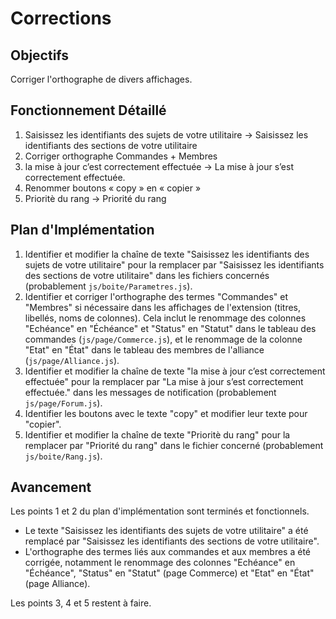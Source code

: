 # Corrections

## Objectifs
Corriger l'orthographe de divers affichages.

## Fonctionnement Détaillé
1. Saisissez les identifiants des sujets de votre utilitaire -> Saisissez les identifiants des sections de votre utilitaire
2. Corriger orthographe Commandes + Membres
3. la mise à jour c’est correctement effectuée -> La mise à jour s’est correctement effectuée.
4. Renommer boutons « copy » en « copier »
5. Prioritè du rang -> Priorité du rang

## Plan d'Implémentation
1.  Identifier et modifier la chaîne de texte "Saisissez les identifiants des sujets de votre utilitaire" pour la remplacer par "Saisissez les identifiants des sections de votre utilitaire" dans les fichiers concernés (probablement `js/boite/Parametres.js`).
2.  Identifier et corriger l'orthographe des termes "Commandes" et "Membres" si nécessaire dans les affichages de l'extension (titres, libellés, noms de colonnes). Cela inclut le renommage des colonnes "Echéance" en "Échéance" et "Status" en "Statut" dans le tableau des commandes (`js/page/Commerce.js`), et le renommage de la colonne "Etat" en "État" dans le tableau des membres de l'alliance (`js/page/Alliance.js`).
3.  Identifier et modifier la chaîne de texte "la mise à jour c’est correctement effectuée" pour la remplacer par "La mise à jour s’est correctement effectuée." dans les messages de notification (probablement `js/page/Forum.js`).
4.  Identifier les boutons avec le texte "copy" et modifier leur texte pour "copier".
5.  Identifier et modifier la chaîne de texte "Prioritè du rang" pour la remplacer par "Priorité du rang" dans le fichier concerné (probablement `js/boite/Rang.js`).

## Avancement
Les points 1 et 2 du plan d'implémentation sont terminés et fonctionnels.
- Le texte "Saisissez les identifiants des sujets de votre utilitaire" a été remplacé par "Saisissez les identifiants des sections de votre utilitaire".
- L'orthographe des termes liés aux commandes et aux membres a été corrigée, notamment le renommage des colonnes "Echéance" en "Échéance", "Status" en "Statut" (page Commerce) et "Etat" en "État" (page Alliance).

Les points 3, 4 et 5 restent à faire.
